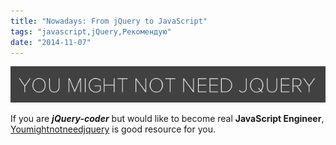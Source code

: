 ```yaml
---
title: "Nowadays: From jQuery to JavaScript"
tags: "javascript,jQuery,Рекомендую"
date: "2014-11-07"
---
```


[![](images/Screenshot-2014-11-07-16.29.36.png "you might not need jquery")](https://youmightnotneedjquery.com/ "https://youmightnotneedjquery.com/")

If you are **_jQuery-coder_** but would like to become real **JavaScript Engineer**, [Youmightnotneedjquery](https://youmightnotneedjquery.com/ "https://youmightnotneedjquery.com/") is good resource for you.
